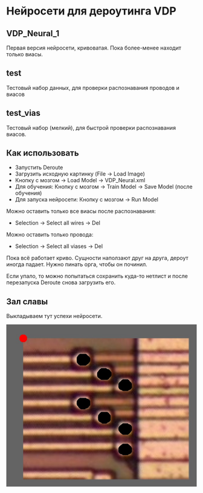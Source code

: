 # Нейросети для дероутинга VDP

## VDP_Neural_1

Первая версия нейросети, кривоватая. Пока более-менее находит только виасы.

## test

Тестовый набор данных, для проверки распознавания проводов и виасов

## test_vias

Тестовый набор (мелкий), для быстрой проверки распознавания виасов.

## Как использовать

- Запустить Deroute
- Загрузить исходную картинку (File -> Load Image) 
- Кнопку с мозгом -> Load Model -> VDP_Neural.xml
- Для обучения: Кнопку с мозгом -> Train Model -> Save Model (после обучения)
- Для запуска нейросети: Кнопку с мозгом -> Run Model

Можно оставить только все виасы после распознавания:
- Selection -> Select all wires -> Del

Можно оставить только провода:
- Selection -> Select all viases -> Del

Пока всё работает криво. Сущности наползают друг на друга, дероут иногда падает. Нужно пинать орга, чтобы он починил.

Если упало, то можно попытаться сохранить куда-то нетлист и после перезапуска Deroute снова загрузить его.

## Зал славы

Выкладываем тут успехи нейросети.

![vias_found_1](vias_found_1.jpg)
